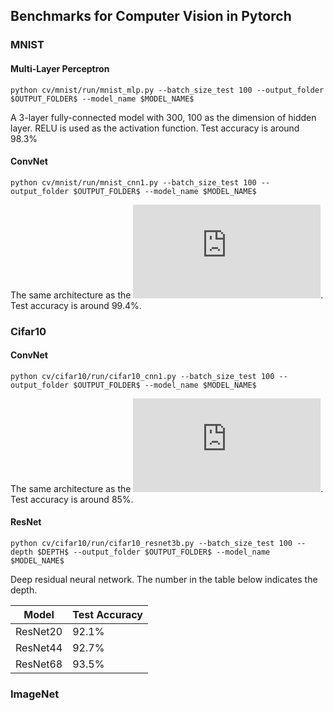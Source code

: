 ## Benchmarks for Computer Vision in Pytorch

### MNIST

#### Multi-Layer Perceptron

```
python cv/mnist/run/mnist_mlp.py --batch_size_test 100 --output_folder $OUTPUT_FOLDER$ --model_name $MODEL_NAME$
```

A 3-layer fully-connected model with 300, 100 as the dimension of hidden layer. RELU is used as the activation function. Test accuracy is around 98.3%

#### ConvNet

```
python cv/mnist/run/mnist_cnn1.py --batch_size_test 100 --output_folder $OUTPUT_FOLDER$ --model_name $MODEL_NAME$
```

The same architecture as the ![convnet for mnist in tensorflow tutorial](https://github.com/tensorflow/models/blob/master/tutorials/image/mnist/convolutional.py). Test accuracy is around 99.4%.

### Cifar10

#### ConvNet

```
python cv/cifar10/run/cifar10_cnn1.py --batch_size_test 100 --output_folder $OUTPUT_FOLDER$ --model_name $MODEL_NAME$
```

The same architecture as the ![convnet for cifar10 in tensorflow tutorial](https://github.com/tensorflow/models/blob/master/tutorials/image/cifar10/cifar10.py). Test accuracy is around 85%.

#### ResNet

```
python cv/cifar10/run/cifar10_resnet3b.py --batch_size_test 100 --depth $DEPTH$ --output_folder $OUTPUT_FOLDER$ --model_name $MODEL_NAME$
```

Deep residual neural network. The number in the table below indicates the depth.

| Model    | Test Accuracy |
|----------|---------------|
| ResNet20 |    92.1%      |
| ResNet44 |    92.7%      |
| ResNet68 |    93.5%      |


### ImageNet


